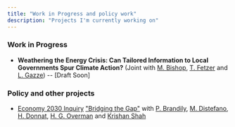 ```yaml
---
title: "Work in Progress and policy work"
description: "Projects I'm currently working on"
---
```


### Work in Progress

- **Weathering the Energy Crisis: Can Tailored Information to Local Governments Spur Climate Action?**  (Joint with [M. Bishop](https://warwick.ac.uk/fac/soc/economics/staff/mbishop/), [T. Fetzer](https://www.trfetzer.com/) and [L. Gazze](https://sites.google.com/view/ludovicagazze)) -- [Draft Soon]

### Policy and other projects

- [Economy 2030 Inquiry](https://economy2030.resolutionfoundation.org/) ["Bridging the Gap"](https://economy2030.resolutionfoundation.org/wp-content/uploads/2022/06/Bridging-the-gap.pdf) with [P. Brandily](https://cep.lse.ac.uk/_new/people/person.asp?id=11146), [M. Distefano](https://sites.google.com/view/mimosa-distefano/home-page), [H. Donnat](https://cep.lse.ac.uk/_new/people/person.asp?id=10963), [H. G. Overman](https://cep.lse.ac.uk/_new/people/person.asp?id=985) and [Krishan Shah](https://www.resolutionfoundation.org/about-us/team/krishan-shah/)
